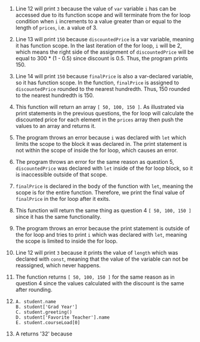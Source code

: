 1. Line 12 will print `3` because the value of `var` variable `i`
   has can be accessed due to its function scope and will terminate from the
   for loop condition when `i` increments to a value greater than or equal
   to the length of `prices`, i.e. a value of 3.

2. Line 13 will print `150` because `discountedPrice` is a var
   variable, meaning it has function scope. In the last iteration of the for
   loop, `i` will be 2, which means the right side of the assignment of
   `discountedPrice` will be equal to 300 * (1 - 0.5) since discount is
   0.5. Thus, the program prints 150.

3. Line 14 will print `150` because `finalPrice` is also a var-declared
   variable, so it has function scope. In the function, `finalPrice` is
   assigned to `discountedPrice` rounded to the nearest hundredth. Thus, 150
   rounded to the nearest hundredth is 150.

4. This function will return an array `[ 50, 100, 150 ]`. As illustrated via
   print statements in the previous questions, the for loop will calculate the
   discounted price for each element in the `prices` array then push the values
   to an array and returns it.

5. The program throws an error because `i` was declared with `let` which limits
   the scope to the block it was declared in. The print statement is not within
   the scope of inside the for loop, which causes an error.

6. The program throws an error for the same reason as question 5,
   `discountedPrice` was declared with `let` inside of the for loop block, so
   it is inaccessible outside of that scope.

7. `finalPrice` is declared in the body of the function with `let`, meaning the
   scope is for the entire function. Therefore, we print the final value of
   `finalPrice` in the for loop after it exits.

8. This function will return the same thing as question 4 `[ 50, 100, 150 ]`
   since it has the same functionality.

9. The program throws an error because the print statement is outside of the
   for loop and tries to print `i` which was declared with `let`, meaning the
   scope is limited to inside the for loop. 

10. Line 12 will print `3` because it prints the value of `length` which was
    declared with `const`, meaning that the value of the variable can not be
    reassigned, which never happens.

11. The function returns `[ 50, 100, 150 ]` for the same reason as in question
    4 since the values calculated with the discount is the same after rounding.

12. ``` 
    A. student.name
    B. student['Grad Year']
    C. student.greeting()
    D. student['Favorite Teacher'].name
    E. student.courseLoad[0]
    ```

13. A returns '32' because 

